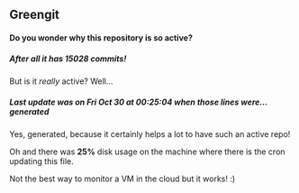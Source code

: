 ## Greengit

#### Do you wonder why this repository is so active?

##### After all it has 15028 commits!

But is it *really* active? Well...

##### Last update was on Fri Oct 30 at 00:25:04 when those lines were... generated

Yes, generated, because it certainly helps a lot to have such an active repo!

Oh and there was **25%** disk usage on the machine
where there is the cron updating this file.

Not the best way to monitor a VM in the cloud but it works! :)
